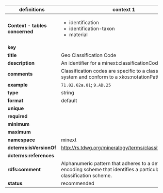 

| definitions | context 1 |
|-|-|
| **Context - tables concerned** | <ul><li>identification</li><li>identification-taxon</li><li>material</li></ul> |
| **key** |  |
| **title** | Geo Classification Code |
| **description** | An identifier for a minext:classificationCode. |
| **comments** | Classification codes are specific to a classification system and conform to a xkos:notationPattern. |
| **example** | `71.02.02a.01`; `9.AD.25` |
| **type** | string |
| **format** | default |
| **unique** |  |
| **required** |  |
| **minimum** |  |
| **maximum** |  |
| **namespace** | minext |
| **dcterms:isVersionOf** | http://rs.tdwg.org/mineralogy/terms/classificationCode |
| **dcterms:references** |  |
| **rdfs:comment** | Alphanumeric pattern that adheres to a defined encoding scheme that identifies a particular term in a classification scheme. |
| **status** | recommended |
